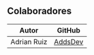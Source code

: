 ## Colaboradores

| Autor | GitHub |
| ----- | ------ |
| Adrian Ruiz | [AddsDev](https://github.com/addsdev-campuslands) |